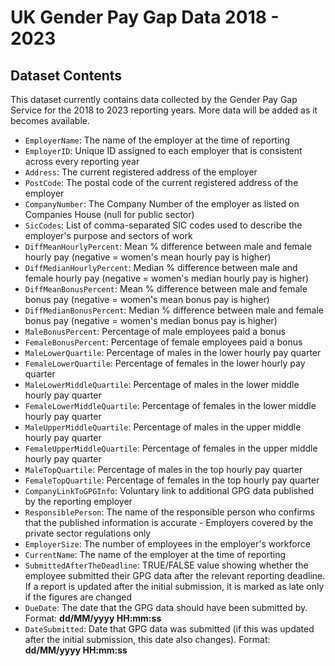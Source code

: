# UK Gender Pay Gap Data 2018 - 2023

## Dataset Contents

This dataset currently contains data collected by the Gender Pay Gap Service for the 2018 to 2023 reporting years. More data will be added as it becomes available.

- `EmployerName`: The name of the employer at the time of reporting
- `EmployerID`: Unique ID assigned to each employer that is consistent across every reporting year
- `Address`: The current registered address of the employer
- `PostCode`: The postal code of the current registered address of the employer
- `CompanyNumber`: The Company Number of the employer as listed on Companies House (null for public sector)
- `SicCodes`: List of comma-separated SIC codes used to describe the employer's purpose and sectors of work
- `DiffMeanHourlyPercent`: Mean % difference between male and female hourly pay (negative = women's mean hourly pay is higher)
- `DiffMedianHourlyPercent`: Median % difference between male and female hourly pay (negative = women's median hourly pay is higher)
- `DiffMeanBonusPercent`: Mean % difference between male and female bonus pay (negative = women's mean bonus pay is higher)
- `DiffMedianBonusPercent`: Median % difference between male and female bonus pay (negative = women's median bonus pay is higher)
- `MaleBonusPercent`: Percentage of male employees paid a bonus
- `FemaleBonusPercent`: Percentage of female employees paid a bonus
- `MaleLowerQuartile`: Percentage of males in the lower hourly pay quarter
- `FemaleLowerQuartile`: Percentage of females in the lower hourly pay quarter
- `MaleLowerMiddleQuartile`: Percentage of males in the lower middle hourly pay quarter
- `FemaleLowerMiddleQuartile`: Percentage of females in the lower middle hourly pay quarter
- `MaleUpperMiddleQuartile`: Percentage of males in the upper middle hourly pay quarter
- `FemaleUpperMiddleQuartile`: Percentage of females in the upper middle hourly pay quarter
- `MaleTopQuartile`: Percentage of males in the top hourly pay quarter
- `FemaleTopQuartile`: Percentage of females in the top hourly pay quarter
- `CompanyLinkToGPGInfo`: Voluntary link to additional GPG data published by the reporting employer
- `ResponsiblePerson`: The name of the responsible person who confirms that the published information is accurate - Employers covered by the private sector regulations only
- `EmployerSize`: The number of employees in the employer's workforce
- `CurrentName`: The name of the employer at the time of reporting
- `SubmittedAfterTheDeadline`: TRUE/FALSE value showing whether the employee submitted their GPG data after the relevant reporting deadline. If a report is updated after the initial submission, it is marked as late only if the figures are changed
- `DueDate`: The date that the GPG data should have been submitted by. Format: **dd/MM/yyyy HH:mm:ss**
- `DateSubmitted`: Date that GPG data was submitted (if this was updated after the initial submission, this date also changes). Format: **dd/MM/yyyy HH:mm:ss**
